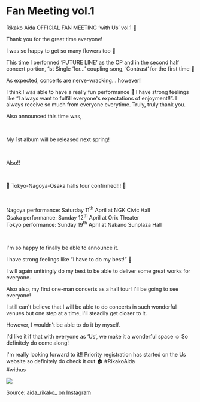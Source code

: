 # Fan Meeting vol.1

Rikako Aida OFFICIAL FAN MEETING ‘with Us’ vol.1 🎉

Thank you for the great time everyone!

I was so happy to get so many flowers too 💐

This time I performed ‘FUTURE LINE’ as the OP and in the second half concert portion, 1st Single ‘for…’ coupling song, ’Contrast‘ for the first time 🎤

As expected, concerts are nerve-wracking… however!

I think I was able to have a really fun performance 🙂 I have strong feelings like “I always want to fulfill everyone's expectations of enjoyment!!”. I always receive so much from everyone everytime. Truly, truly thank you.

Also announced this time was,

<p>&nbsp;</p>

My 1st album will be released next spring!

<p>&nbsp;</p>

Also!!

<p>&nbsp;</p>

💐 Tokyo-Nagoya-Osaka halls tour confirmed!!! 💐

<p>&nbsp;</p>

Nagoya performance: Saturday 11<sup>th</sup> April at NGK Civic Hall  
Osaka performance: Sunday 12<sup>th</sup> April at Orix Theater  
Tokyo performance: Sunday 19<sup>th</sup> April at Nakano Sunplaza Hall

<p>&nbsp;</p>

I'm so happy to finally be able to announce it.

I have strong feelings like “I have to do my best!” 👏

I will again untiringly do my best to be able to deliver some great works for everyone.

Also also, my first one-man concerts as a hall tour! I'll be going to see everyone!

I still can't believe that I will be able to do concerts in such wonderful venues but one step at a time, I'll steadily get closer to it.

However, I wouldn't be able to do it by myself.

I'd like it if that with everyone as ‘Us’, we make it a wonderful space ☺️ So definitely do come along!

I'm really looking forward to it!! Priority registration has started on the Us website so definitely do check it out 🏠 #RikakoAida  
#withus

![](https://scontent-lhr3-1.cdninstagram.com/v/t51.2885-15/sh0.08/e35/p640x640/74607453_153168986065088_1196606278966657261_n.jpg?_nc_ht=scontent-lhr3-1.cdninstagram.com&_nc_cat=108&oh=63ec36ab805a7dd76f298ac69fe79718&oe=5E709D7E)

Source: [aida_rikako_ on Instagram](https://www.instagram.com/p/B5iOtKhjWuP/)

